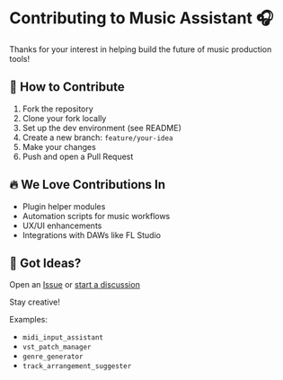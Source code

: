 
# Contributing to Music Assistant 🎧

Thanks for your interest in helping build the future of music production tools!

## 📌 How to Contribute

1. Fork the repository
2. Clone your fork locally
3. Set up the dev environment (see README)
4. Create a new branch: `feature/your-idea`
5. Make your changes
6. Push and open a Pull Request

## 🔥 We Love Contributions In

- Plugin helper modules
- Automation scripts for music workflows
- UX/UI enhancements
- Integrations with DAWs like FL Studio

## 💬 Got Ideas?

Open an [Issue](https://github.com/your-username/music-assistant/issues) or [start a discussion](https://github.com/your-username/music-assistant/discussions)

Stay creative!

Examples:

- `midi_input_assistant`
- `vst_patch_manager`
- `genre_generator`
- `track_arrangement_suggester`
